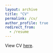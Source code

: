 ```yaml
---
layout: archive
title: "CV"
permalink: /cv/
author_profile: true
redirect_from:
  - /resume
---
```


View CV <a href="~/files/CV_Draft.pdf">here</a>.
